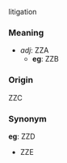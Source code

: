 litigation
### Meaning
+ _adj_: ZZA
    + __eg__: ZZB

### Origin

ZZC

### Synonym

__eg__: ZZD

+ ZZE


